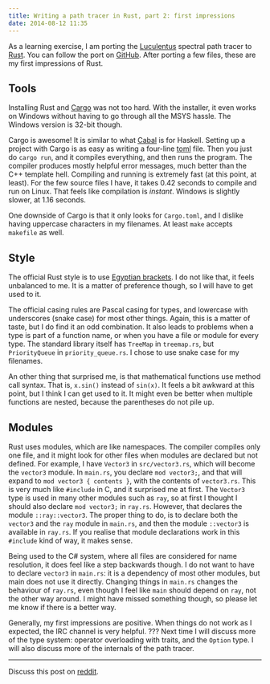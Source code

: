 ```yaml
---
title: Writing a path tracer in Rust, part 2: first impressions
date: 2014-08-12 11:35
---
```


As a learning exercise, I am porting the [Luculentus][luculentus] spectral path tracer to [Rust][rust].
You can follow the port on [GitHub][robigo-luculenta].
After porting a few files, these are my first impressions of Rust.

[rust]:             http://rust-lang.org
[luculentus]:       https://github.com/ruud-v-a/luculentus
[robigo-luculenta]: https://github.com/ruud-v-a/robigo-luculenta

Tools
-----
Installing Rust and [Cargo][cargo] was not too hard.
With the installer, it even works on Windows without having to go through all the MSYS hassle.
The Windows version is 32-bit though.

Cargo is awesome!
It is similar to what [Cabal][cabal] is for Haskell.
Setting up a project with Cargo is as easy as writing a four-line [toml][toml] file.
Then you just do `cargo run`, and it compiles everything, and then runs the program.
The compiler produces mostly helpful error messages, much better than the C++ template hell.
Compiling and running is extremely fast (at this point, at least).
For the few source files I have, it takes 0.42 seconds to compile and run on Linux.
That feels like compilation is _instant_.
Windows is slightly slower, at 1.16 seconds.

<!--more-->

One downside of Cargo is that it only looks for `Cargo.toml`,
and I dislike having uppercase characters in my filenames.
At least `make` accepts `makefile` as well.

[cargo]: http://crates.io
[cabal]: http://www.haskell.org/cabal/
[toml]:  https://github.com/toml-lang/toml

Style
-----
The official Rust style is to use [Egyptian brackets][egypt].
I do not like that, it feels unbalanced to me.
It is a matter of preference though, so I will have to get used to it.

The official casing rules are Pascal casing for types, and lowercase with underscores (snake case) for most other things.
Again, this is a matter of taste, but I do find it an odd combination.
It also leads to problems when a type is part of a function name, or when you have a file or module for every type.
The standard library itself has `TreeMap` in `treemap.rs`, but `PriorityQueue` in `priority_queue.rs`.
I chose to use snake case for my filenames.

An other thing that surprised me, is that mathematical functions use method call syntax.
That is, `x.sin()` instead of `sin(x)`.
It feels a bit awkward at this point, but I think I can get used to it.
It might even be better when multiple functions are nested, because the parentheses do not pile up.

[egypt]: http://blog.codinghorror.com/new-programming-jargon/

Modules
-------
Rust uses modules, which are like namespaces.
The compiler compiles only one file, and it might look for other files when modules are declared but not defined.
For example, I have `Vector3` in `src/vector3.rs`, which will become the `vector3` module.
In `main.rs`, you declare `mod vector3;`, and that will expand to `mod vector3 { contents }`, with the contents of `vector3.rs`.
This is very much like `#include` in C, and it surprised me at first.
The `Vector3` type is used in many other modules such as `ray`, so at first I thought I should also declare `mod vector3;` in `ray.rs`.
However, that declares the module `::ray::vector3`.
The proper thing to do, is to declare both the `vector3` and the `ray` module in `main.rs`,
and then the module `::vector3` is available in `ray.rs`.
If you realise that module declarations work in this `#include` kind of way, it makes sense.

Being used to the C# system, where all files are considered for name resolution,
it does feel like a step backwards though.
I do not want to have to declare `vector3` in `main.rs`: it is a dependency of most other modules, but main does not use it directly.
Changing things in `main.rs` changes the behaviour of `ray.rs`,
even though I feel like `main` should depend on `ray`,
not the other way around.
I might have missed something though, so please let me know if there is a better way.

Generally, my first impressions are positive.
When things do not work as I expected, the IRC channel is very helpful.
???
Next time I will discuss more of the type system:
operator overloading with traits, and the `Option` type.
I will also discuss more of the internals of the path tracer.

---

Discuss this post on [reddit][reddit].

[reddit]: http://reddit.com/r/rust/ruudvanasseldonk.com/2014/08/12/writing-a-path-tracer-in-rust-part-2-first-impressions
